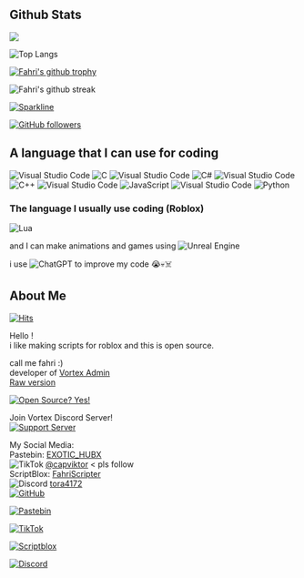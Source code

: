## Github Stats

<p align="left"> <img src="https://github-readme-stats.vercel.app/api?username=Sidhsksjsjsh&theme=tokyonight&show_icons=true&hide_border=true&count_private=true&include_all_commits=true" /> </p>

![Top Langs](https://github-readme-stats.vercel.app/api/top-langs/?username=Sidhsksjsjsh&layout=compact)

[![Fahri's github trophy](https://github-profile-trophy.vercel.app/?username=Sidhsksjsjsh&row=1)](https://github.com/ryo-ma/github-profile-trophy)

![Fahri's github streak](https://github-readme-streak-stats.herokuapp.com/?user=Sidhsksjsjsh&theme=blue-green)

[![Sparkline](https://stars.medv.io/Sidhsksjsjsh/badges.svg)](https://stars.medv.io/Sidhsksjsjsh/badges)

[![GitHub followers](https://img.shields.io/github/followers/Sidhsksjsjsh.svg?style=social&label=Follow&maxAge=2592000)](https://github.com/Sidhsksjsjsh?tab=followers)

## A language that I can use for coding
![Visual Studio Code](https://img.shields.io/badge/Visual%20Studio%20Code-0078d7.svg?style=for-the-badge&logo=visual-studio-code&logoColor=white) ![C](https://img.shields.io/badge/c-%2300599C.svg?style=for-the-badge&logo=c&logoColor=white)
![Visual Studio Code](https://img.shields.io/badge/Visual%20Studio%20Code-0078d7.svg?style=for-the-badge&logo=visual-studio-code&logoColor=white) ![C#](https://img.shields.io/badge/c%23-%23239120.svg?style=for-the-badge&logo=c-sharp&logoColor=white)
![Visual Studio Code](https://img.shields.io/badge/Visual%20Studio%20Code-0078d7.svg?style=for-the-badge&logo=visual-studio-code&logoColor=white) ![C++](https://img.shields.io/badge/c++-%2300599C.svg?style=for-the-badge&logo=c%2B%2B&logoColor=white)
![Visual Studio Code](https://img.shields.io/badge/Visual%20Studio%20Code-0078d7.svg?style=for-the-badge&logo=visual-studio-code&logoColor=white) ![JavaScript](https://img.shields.io/badge/javascript-%23323330.svg?style=for-the-badge&logo=javascript&logoColor=%23F7DF1E)
![Visual Studio Code](https://img.shields.io/badge/Visual%20Studio%20Code-0078d7.svg?style=for-the-badge&logo=visual-studio-code&logoColor=white) ![Python](https://img.shields.io/badge/python-3670A0?style=for-the-badge&logo=python&logoColor=ffdd54)
### The language I usually use coding (Roblox)
![Lua](https://img.shields.io/badge/lua-%232C2D72.svg?style=for-the-badge&logo=lua&logoColor=white)

and I can make animations and games using ![Unreal Engine](https://img.shields.io/badge/unrealengine-%23313131.svg?style=for-the-badge&logo=unrealengine&logoColor=white)

i use ![ChatGPT](https://img.shields.io/badge/chatGPT-74aa9c?style=for-the-badge&logo=openai&logoColor=white) to improve my code 😭💀☠️

## About Me

[![Hits](https://hits.seeyoufarm.com/api/count/incr/badge.svg?url=https://github.com/Sidhsksjsjsh&count_bg=%23000000&title_bg=%23000000&icon=apachecassandra.svg&icon_color=%23FFFFFF&title=Total+Views&edge_flat=false)](https://hits.seeyoufarm.com)

Hello !  
i like making scripts for roblox and this is open source.  

call me fahri :)  
developer of [Vortex Admin](https://github.com/Sidhsksjsjsh/Fe-Vortex-admin-V2/blob/8159d5dd2498696807c2a387ddfd93df515c8c7e/VortexCompany/C4/Discord.lua)  
[Raw version](https://raw.githubusercontent.com/Sidhsksjsjsh/Fe-Vortex-admin-V2/main/VortexCompany/C4/Discord.lua)  

[![Open Source? Yes!](https://badgen.net/badge/Open%20Source%20%3F/Yes%21/blue?icon=github)](https://github.com/Sidhsksjsjsh/Fe-Vortex-admin-V2/blob/8159d5dd2498696807c2a387ddfd93df515c8c7e/VortexCompany/C4/Discord.lua)

Join Vortex Discord Server!  
[![Support Server](https://img.shields.io/discord/591914197219016707.svg?color=7289da&label=TestingMeme&logo=discord&style=flat-square)](https://discord.gg/ZcnSSpH63u)

My Social Media:  
Pastebin: [EXOTIC_HUBX](https://pastebin.com/u/EXOTIC_HUBX)  
![TikTok](https://img.shields.io/badge/TikTok-%23000000.svg?style=for-the-badge&logo=TikTok&logoColor=white) [@capviktor](https://www.tiktok.com/@capviktor) < pls follow  
ScriptBlox: [FahriScripter](https://scriptblox.com/u/FahriScripter)  
![Discord](https://img.shields.io/badge/Discord-%235865F2.svg?style=for-the-badge&logo=discord&logoColor=white) [tora4172](https://discordapp.com/users/95556491402871604)  
[![GitHub](https://badgen.net/badge/icon/github?icon=github&label)](https://github.com/Sidhsksjsjsh)

[![Pastebin](https://badgen.net/badge/icon/pastebin?icon=pastebin&label)](https://pastebin.com/u/EXOTIC_HUBX)

[![TikTok](https://badgen.net/badge/icon/tiktok?icon=tiktok&label)](https://www.tiktok.com/@capviktor)

[![Scriptblox](https://badgen.net/badge/icon/scriptblox?icon=scriptblox&label)](https://scriptblox.com/u/FahriScripter)

[![Discord](https://badgen.net/badge/icon/discord?icon=discord&label)](https://discordapp.com/users/95556491402871604)
